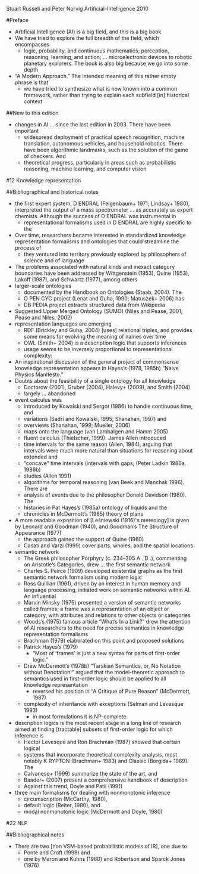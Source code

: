 Stuart Russell and Peter Norvig
Artificial-Intelligence
2010

#Preface

* Artificial Intelligence (AI) is a big field, and this is a big book
* We have tried to explore the full breadth of the field, which encompasses
  * logic, probability, and continuous mathematics; perception, reasoning,
    learning, and action; ... microelectronic devices to robotic planetary
    explorers. The book is also big because we go into some depth
* “A Modern Approach.” The intended meaning of this rather empty phrase is that
  * we have tried to synthesize what is now known into a common framework,
    rather than trying to explain each subfield [in] historical context

##New to this edition

* changes in AI ... since the last edition in 2003.  There have been important
  * widespread deployment of practical speech recognition, machine
    translation, autonomous vehicles, and household robotics. There have been
    algorithmic landmarks, such as the solution of the game of checkers. And
  * theoretical progress, particularly in areas such as
    probabilistic reasoning, machine learning, and computer vision

#12 Knowledge representation

##Bibliographical and historical notes

* the first expert system, D ENDRAL (Feigenbaum+ 1971; Lindsay+ 
  1980), interpreted the output of a mass spectrometer ... as accurately as
  expert chemists. Although the success of D ENDRAL was instrumental in
  * representational formalisms used in D ENDRAL are highly specific to the
* Over time, researchers became interested in standardized knowledge
  representation formalisms and ontologies that could streamline the process of
  * they ventured into territory previously explored by philosophers of science
    and of language
* The problems associated with natural kinds and inexact category boundaries
  have been addressed by Wittgenstein (1953), Quine (1953), Lakoff (1987), and
  Schwartz (1977), among others
* larger-scale ontologies
  * documented by the Handbook on Ontologies (Staab, 2004). The
  * O PEN CYC project (Lenat and Guha, 1990; Matuszek+ 2006) has
  * DB PEDIA project extracts structured data from Wikipedia
* Suggested Upper Merged Ontology (SUMO) (Niles and Pease, 2001; Pease and
  Niles, 2002)
* representation languages are emerging
  * RDF (Brickley and Guha, 2004) [uses] relational triples, and provides some
    means for evolving the meaning of names over time
  * OWL (Smith+ 2004) is a description logic that supports inferences
  * usage seems to be inversely proportional to representational complexity:
* An inspirational discussion of the general project of commonsense knowledge
  representation appears in Hayes’s (1978, 1985b) “Naive Physics Manifesto.”
* Doubts about the feasibility of a single ontology for all knowledge
  * Doctorow (2001), Gruber (2004), Halevy+ (2009), and Smith (2004)
  * largely ... abandoned
* event calculus was
  * introduced by Kowalski and Sergot (1986) to handle continuous time, and
  * variations (Sadri and Kowalski, 1995; Shanahan, 1997) and
  * overviews (Shanahan, 1999; Mueller, 2006)
  * maps onto the language (van Lambalgen and Hamm 2005)
  * fluent calculus (Thielscher, 1999).  James Allen introduced
  * time intervals for the same reason (Allen, 1984), arguing that intervals
    were much more natural than situations for reasoning about extended and
  * “concave” time intervals (intervals with gaps; (Peter Ladkin 1986a, 1986b)
  * studies (Allen 1991)
  * algorithms for temporal reasoning (van Beek and Manchak 1996).  There are
  * analysis of events due to the philosopher Donald Davidson (1980).  The
  * histories in Pat Hayes’s (1985a) ontology of liquids and the
  * chronicles in McDermott’s (1985) theory of plans
* A more readable exposition of [Leśniewski (1916)'s mereology] is given by
  Leonard and Goodman (1940), and Goodman’s The Structure of Appearance (1977)
  * the approach gained the support of Quine (1960)
  * Casati and Varzi (1999) cover parts, wholes, and the spatial locations
* semantic network
  * The Greek philosopher Porphyry (c. 234–305 A . D .), commenting on
    Aristotle’s Categories, drew ... the first semantic network
  * Charles S. Peirce (1909) developed existential graphs as the first semantic
    network formalism using modern logic
  * Ross Quillian (1961), driven by an interest in human memory and language
    processing, initiated work on semantic networks within AI. An influential
  * Marvin Minsky (1975) presented a version of semantic networks called
    frames; a frame was a representation of an object or category, with
    attributes and relations to other objects or categories
  * Woods’s (1975) famous article “What’s In a Link?” drew the attention of AI
    researchers to the need for precise semantics in knowledge representation
    formalisms
  * Brachman (1979) elaborated on this point and proposed solutions
  * Patrick Hayes’s (1979)
    * “Most of ‘frames’ is just a new syntax for parts of first-order logic.”
  * Drew McDermott’s (1978b) “Tarskian Semantics, or, No Notation without
    Denotation!” argued that the model-theoretic approach to semantics used
    in first-order logic should be applied to all knowledge representation
    * reversed his position in “A Critique of Pure Reason” (McDermott, 1987)
  * complexity of inheritance with exceptions (Selman and Levesque 1993)
    * in most formulations it is NP-complete
* description logics is the most recent stage in a long line of research
  aimed at finding [tractable] subsets of first-order logic for which inference is
  * Hector Levesque and Ron Brachman (1987) showed that certain logical
  * systems that incorporate theoretical complexity analysis, most notably K
    RYPTON (Brachman+ 1983) and Classic (Borgida+ 1989). The
  * Calvanese+ (1999) summarize the state of the art, and
  * Baader+ (2007) present a comprehensive handbook of description
  * Against this trend, Doyle and Patil (1991)
* three main formalisms for dealing with nonmonotonic inference
  * circumscription (McCarthy, 1980),
  * default logic (Reiter, 1980), and
  * modal nonmonotonic logic (McDermott and Doyle, 1980)

#22 NLP

##Bibliographical notes

* There are two [non VSM-based probabilistic models of IR], one due to
  * Ponte and Croft (1998) and
  * one by Maron and Kuhns (1960) and Robertson and Sparck Jones (1976)

